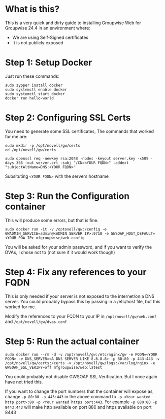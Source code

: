 # What is this?
This is a very quick and dirty guide to installing Groupwise Web for Groupwise 24.4 in an environment where:

- We are using Self-Signed certificates
- It is not publicly exposed

# Step 1: Setup Docker
Just run these commands:

```
sudo zypper install docker
sudo systemctl enable docker
sudo systemctl start docker
docker run hello-world
```

# Step 2: Configuring SSL Certs
You need to generate some SSL certificates, The commands that worked for me are:

```
sudo mkdir -p /opt/novell/gw/certs
cd /opt/novell/gw/certs

sudo openssl req -newkey rsa:2048 -nodes -keyout server.key -x509 -days 365 -out server.crt -subj "/CN=<YOUR FQDN>" -addext "subjectAltName=DNS:<YOUR FQDN>"

```

Subsituting `<YOUR FQDN>` with the servers hostname

# Step 3: Run the Configuration container
This will produce some errors, but that is fine.

```
sudo docker run -it -v /optovell/gw:/config -e GWADMIN_SERVICE=admin@<ADMIN SERVER IP>:9710 -e GWSOAP_HOST_DEFAULT=<YOUR POA IP> mfgroupwise/web-config
```

You will be asked for your admin password, and if you want to verify the DVAs, I chose not to (not sure if it would work though)

# Step 4: Fix any references to your FQDN
This is only needed if your server is not exposed to the internet/on a DNS server. You could probably bypass this by passing in a /etc/host file, but this worked for me.

Modify the references to your FQDN to your IP in `/opt/novell/gw/web.conf` and `/opt/novell/gw/dvas.conf`

# Step 5: Run the actual container

```
sudo docker run --rm -d -v /opt/novell/gw:/etc/nginx/gw -e FQDN=<YOUR FQDN> -e DNS_SERVER=<A DNS SERVER LIKE 8.8.8.8> -p 80:80 -p 443:443 -v  /opt/novell/gw/certs:/certs -v /opt/novell/gw/logs:/var/log/nginx -e GWSOAP_SSL_VERIFY=off mfgroupwise/web:latest

```
You could probably not disable GWSOAP SSL Verification. But I once again have not tried this.

If you want to change the port numbers that the container will expose as, change `-p 80:80 -p 443:443` in the above command to `-p <Your wanted http port>:80 -p <Your wanted https port:443`. For example `-p 880:80 -p 8443:443` will make http avaliable on port 880 and https avaliable on port 8443



